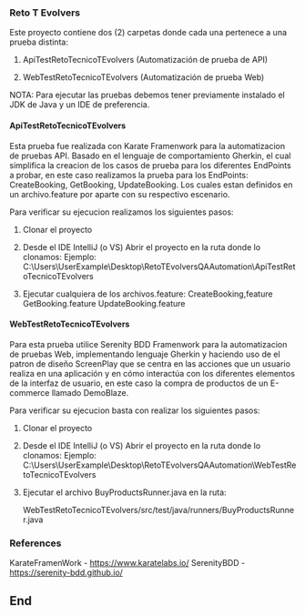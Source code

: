 ### Reto T Evolvers

Este proyecto contiene dos (2) carpetas donde cada una pertenece a una prueba distinta:
1. ApiTestRetoTecnicoTEvolvers (Automatización de prueba de API)

2. WebTestRetoTecnicoTEvolvers (Automatización de prueba Web)

NOTA: Para ejecutar las pruebas debemos tener previamente instalado el JDK de Java y un IDE de preferencia.

#### ApiTestRetoTecnicoTEvolvers

Esta prueba fue realizada con Karate Framenwork para la automatizacion de pruebas API. Basado en el lenguaje de comportamiento Gherkin, el cual simplifica la creacion de los casos de prueba para los diferentes EndPoints a probar, en este caso realizamos la prueba para los EndPoints: CreateBooking, GetBooking, UpdateBooking. Los cuales estan definidos en un archivo.feature por aparte con su respectivo escenario.

Para verificar su ejecucion realizamos los siguientes pasos:
1. Clonar el proyecto
2.  Desde el IDE IntelliJ (o VS) Abrir el proyecto en la ruta donde lo clonamos:
Ejemplo: C:\Users\UserExample\Desktop\RetoTEvolversQAAutomation\ApiTestRetoTecnicoTEvolvers

3. Ejecutar cualquiera de los archivos.feature: 
		CreateBooking,feature
		GetBooking.feature
		UpdateBooking.feature


#### WebTestRetoTecnicoTEvolvers

Para esta prueba utilice Serenity BDD Framenwork para la automatizacion de pruebas Web, implementando lenguaje Gherkin y haciendo uso de el patron de diseño ScreenPlay que se centra en las acciones que un usuario realiza en una aplicación y en cómo interactúa con los diferentes elementos de la interfaz de usuario, en este caso la compra de productos de un E-commerce llamado DemoBlaze.

Para verificar su ejecucion basta con  realizar los siguientes pasos:

1. Clonar el proyecto
2.  Desde el IDE IntelliJ (o VS) Abrir el proyecto en la ruta donde lo clonamos:
Ejemplo: C:\Users\UserExample\Desktop\RetoTEvolversQAAutomation\WebTestRetoTecnicoTEvolvers

3. Ejecutar el archivo BuyProductsRunner.java en la ruta:

     WebTestRetoTecnicoTEvolvers/src/test/java/runners/BuyProductsRunner.java

### References

KarateFramenWork - https://www.karatelabs.io/
SerenityBDD - https://serenity-bdd.github.io/ 

## End
